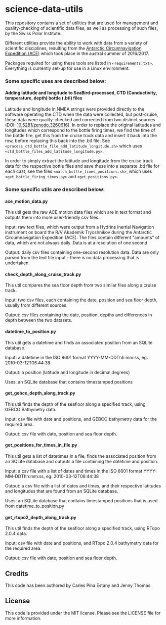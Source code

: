 # science-data-utils

This repository contains a set of utilities that are used for management and quality-checking of scientific data files, as well as processing of such files, by the Swiss Polar Institute.

Different utilities provide the ability to work with data from a variety of scientific disciplines, resulting from the [Antarctic Circumnavigation Expedition (ACE)](https://spi-ace-expedition.ch) which took place in the austral summer of 2016/2017. 

Packages required for using these tools are listed in `<requirements.txt>`. Everything is currently set-up for use in a Linux environment.

### Some specific uses are described below:

#### Adding latitude and longitude to SeaBird-processed, CTD (Conductivity, temperature, depth) bottle (.btl) files

Latitude and longitude in NMEA strings were provided directly to the software operating the CTD when the data were collected, but post-cruise, these data were quality-checked and corrected from two distinct sources (DOI: [10.5281/zenodo.3260616](10.5281/zenodo.3260616)). In order to replace the original latitudes and longitudes which correspond to the bottle firing times, we find the time of the bottle fire, get this from the cruise track data and insert it back into the row, before replacing this back into the .btl file. See `<process_ctd_bottle_file_add_latitude_longitude.sh>` which uses `<ctd_bottle_files_add_latitude_longitude.py>`. 

In order to simply extract the latitude and longitude from the cruise track data for the respective bottle files and save these into a separate .btl file for each cast, see the files `<match_bottle_times_positions.sh>`, which uses `<get_bottle_firing_times.py>` and `<get_positions.py>`. 

### Some specific utils are described below:

#### ace_motion_data.py

This util gets the raw ACE motion data files which are in text format and outputs them into more user-friendly csv files. 

Input: raw text files, which were output from a Hydrins Inertial Navigation instrument on board the R/V Akademik Tryoshnikov during the Antarctic Circumnavigation Expedition (ACE). The files contain different "amounts" of data, which are not always daily. Data is at a resolution of one second.

Output: daily csv files containing one-second resolution data. Data are only parsed from the text file input - there is no data processing that is undertaken.

#### check_depth_along_cruise_track.py

This util compares the sea floor depth from two similar files along a cruise track.

Input: two csv files, each containing the date, position and sea floor depth, usually from different sources.

Output: csv files containing the date, position, depths and differences in depth between the two datasets.

#### datetime_to_position.py

This util gets a datetime and finds an associated position from an SQLite database. 

Input: a datetime in the ISO 8601 format YYYY-MM-DDThh:mm:ss, eg. 2010-03-12T06:44:38

Output: a position (latitude and longitude in decimal degrees)

Uses: an SQLite database that contains timestamped positions

#### get_gebco_depth_along_track.py

This util finds the depth of the seafloor along a specified track, using GEBCO Bathymetry data.

Input: csv file with date and positions, and GEBCO bathymetry data for the required area.

Output: csv file with date, position and sea floor depth.

#### get_positions_for_times_in_file.py

This util gets a list of datetimes in a file, finds the associated position from an SQLite database and outputs a file containing the datetime and position.

Input: a csv file with a list of dates and times in the ISO 8601 format YYYY-MM-DDThh:mm:ss, eg. 2010-03-12T06:44:38

Output: a csv file with a list of dates and times, and their respective latitudes and longitudes that are found from an SQLite database. 

Uses: an SQLite database that contains timestamped positions that is used from datetime_to_position.py

#### get_rtopo2_depth_along_track.py

This util finds the depth of the seafloor along a specified track, using RTopo 2.0.4 data.

Input: csv file with date and positions, and RTopo 2.0.4 bathymetry data for the required area.

Output: csv file with date, position and sea floor depth.

## Credits

This code has been authored by Carles Pina Estany and Jenny Thomas.

## License

This code is provided under the MIT license. Please see the LICENSE file for more information. 

